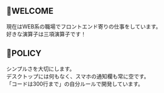 ## 👋WELCOME

現在はWEB系の職場でフロントエンド寄りの仕事をしています。  
好きな演算子は三項演算子です！

## 🍎POLICY

シンプルさを大切にします。  
デスクトップには何もなく、スマホの通知欄も常に空です。  
「コードは300行まで」の自分ルールで開発しています。

<!--
**gene-ix/gene-ix** is a ✨ _special_ ✨ repository because its `README.md` (this file) appears on your GitHub profile.

Here are some ideas to get you started:

- 🔭 I’m currently working on ...
- 🌱 I’m currently learning ...
- 👯 I’m looking to collaborate on ...
- 🤔 I’m looking for help with ...
- 💬 Ask me about ...
- 📫 How to reach me: ...
- 😄 Pronouns: ...
- ⚡ Fun fact: ...
-->
